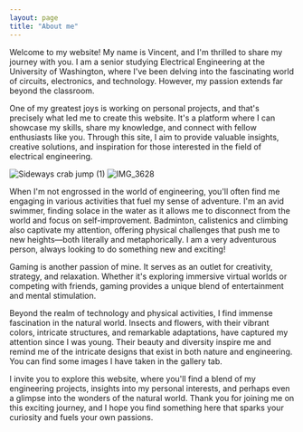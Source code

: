 ```yaml
---
layout: page
title: "About me"
---
```


Welcome to my website! My name is Vincent, and I'm thrilled to share my journey with you. I am a senior studying Electrical Engineering at the University of Washington, where I've been delving into the fascinating world of circuits, electronics, and technology. However, my passion extends far beyond the classroom.

One of my greatest joys is working on personal projects, and that's precisely what led me to create this website. It's a platform where I can showcase my skills, share my knowledge, and connect with fellow enthusiasts like you. Through this site, I aim to provide valuable insights, creative solutions, and inspiration for those interested in the field of electrical engineering.

![Sideways crab jump (1)](https://github.com/vincentkwok21/vincentkwok21.github.io/assets/137122312/fd8e3b9d-f573-4f2a-9b21-b74a0a298389)
![IMG_3628](https://github.com/vincentkwok21/vincentkwok21.github.io/assets/137122312/3a7d3898-2450-4c41-83e7-230a0a522f71)


When I'm not engrossed in the world of engineering, you'll often find me engaging in various activities that fuel my sense of adventure. I'm an avid swimmer, finding solace in the water as it allows me to disconnect from the world and focus on self-improvement. Badminton, calistenics and climbing also captivate my attention, offering physical challenges that push me to new heights—both literally and metaphorically. I am a very adventurous person, always looking to do something new and exciting!

Gaming is another passion of mine. It serves as an outlet for creativity, strategy, and relaxation. Whether it's exploring immersive virtual worlds or competing with friends, gaming provides a unique blend of entertainment and mental stimulation.

Beyond the realm of technology and physical activities, I find immense fascination in the natural world. Insects and flowers, with their vibrant colors, intricate structures, and remarkable adaptations, have captured my attention since I was young. Their beauty and diversity inspire me and remind me of the intricate designs that exist in both nature and engineering. You can find some images I have taken in the gallery tab.

I invite you to explore this website, where you'll find a blend of my engineering projects, insights into my personal interests, and perhaps even a glimpse into the wonders of the natural world. Thank you for joining me on this exciting journey, and I hope you find something here that sparks your curiosity and fuels your own passions.
